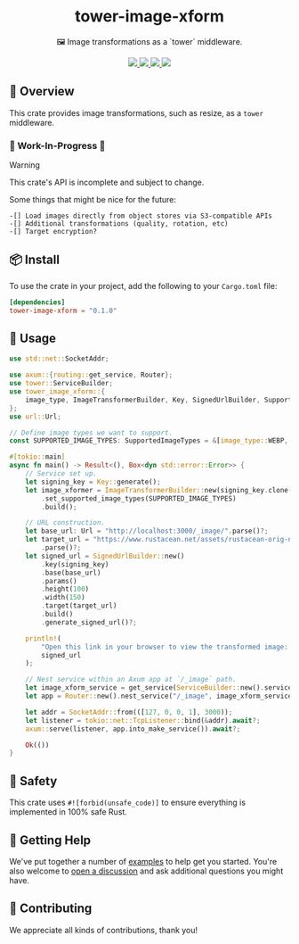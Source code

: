 <h1 align="center">
    tower-image-xform
</h1>

<p align="center">
    🖼️ Image transformations as a `tower` middleware.
</p>

<div align="center">
    <a href="https://crates.io/crates/tower-image-xform">
        <img src="https://img.shields.io/crates/v/tower-image-xform.svg" />
    </a>
    <a href="https://docs.rs/tower-image-xform">
        <img src="https://docs.rs/tower-image-xform/badge.svg" />
    </a>
    <a href="https://github.com/maxcountryman/tower-image-xform/actions/workflows/rust.yml">
        <img src="https://github.com/maxcountryman/tower-image-xform/actions/workflows/rust.yml/badge.svg" />
    </a>
    <a href="https://codecov.io/gh/maxcountryman/tower-image-xform" > 
        <img src="https://codecov.io/gh/maxcountryman/tower-image-xform/graph/badge.svg?token=4WKTLPEGJC"/> 
    </a>
</div>

## 🎨 Overview

This crate provides image transformations, such as resize, as a `tower`
middleware.

### 🚧 Work-In-Progress 🚧

> [!WARNING]
> This crate's API is incomplete and subject to change.

Some things that might be nice for the future:

    -[] Load images directly from object stores via S3-compatible APIs
    -[] Additional transformations (quality, rotation, etc)
    -[] Target encryption?

## 📦 Install

To use the crate in your project, add the following to your `Cargo.toml` file:

```toml
[dependencies]
tower-image-xform = "0.1.0"
```

## 🤸 Usage

```rust
use std::net::SocketAddr;

use axum::{routing::get_service, Router};
use tower::ServiceBuilder;
use tower_image_xform::{
    image_type, ImageTransformerBuilder, Key, SignedUrlBuilder, SupportedImageTypes,
};
use url::Url;

// Define image types we want to support.
const SUPPORTED_IMAGE_TYPES: SupportedImageTypes = &[image_type::WEBP, image_type::PNG];

#[tokio::main]
async fn main() -> Result<(), Box<dyn std::error::Error>> {
    // Service set up.
    let signing_key = Key::generate();
    let image_xformer = ImageTransformerBuilder::new(signing_key.clone())
        .set_supported_image_types(SUPPORTED_IMAGE_TYPES)
        .build();

    // URL construction.
    let base_url: Url = "http://localhost:3000/_image/".parse()?;
    let target_url = "https://www.rustacean.net/assets/rustacean-orig-noshadow.png"
        .parse()?;
    let signed_url = SignedUrlBuilder::new()
        .key(signing_key)
        .base(base_url)
        .params()
        .height(100)
        .width(150)
        .target(target_url)
        .build()
        .generate_signed_url()?;

    println!(
        "Open this link in your browser to view the transformed image: {}",
        signed_url
    );

    // Nest service within an Axum app at `/_image` path.
    let image_xform_service = get_service(ServiceBuilder::new().service(image_xformer));
    let app = Router::new().nest_service("/_image", image_xform_service);

    let addr = SocketAddr::from(([127, 0, 0, 1], 3000));
    let listener = tokio::net::TcpListener::bind(&addr).await?;
    axum::serve(listener, app.into_make_service()).await?;

    Ok(())
}
```

## 🦺 Safety

This crate uses `#![forbid(unsafe_code)]` to ensure everything is implemented in 100% safe Rust.

## 🛟 Getting Help

We've put together a number of [examples][examples] to help get you started. You're also welcome to [open a discussion](https://github.com/maxcountryman/tower-image-xform/discussions/new?category=q-a) and ask additional questions you might have.

## 👯 Contributing

We appreciate all kinds of contributions, thank you!

[examples]: https://github.com/maxcountryman/tower-image-xform/tree/main/examples
[docs]: https://docs.rs/tower-image-xform
